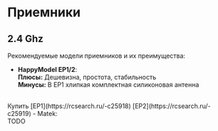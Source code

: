 # Приемники
## 2.4 Ghz
Рекомендуемые модели приемников и их преимущества:
- **HappyModel EP1/2**: <br>
**Плюсы:** Дешевизна, простота, стабильность <br>
**Минусы:** В EP1 хлипкая комплектная силиконовая антенна
<br>
Купить [EP1](https://rcsearch.ru/-c25918) [EP2](https://rcsearch.ru/-c25919)
- Matek: <br>
TODO